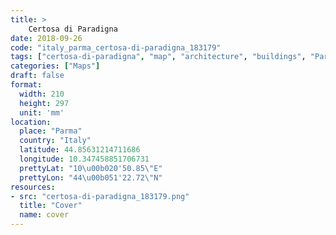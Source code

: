 ```yaml
---
title: > 
    Certosa di Paradigna
date: 2018-09-26
code: "italy_parma_certosa-di-paradigna_183179"
tags: ["certosa-di-paradigna", "map", "architecture", "buildings", "Parma", "Italy"]
categories: ["Maps"]
draft: false
format:
  width: 210
  height: 297
  unit: 'mm'
location:
  place: "Parma"
  country: "Italy"
  latitude: 44.85631214711686
  longitude: 10.347458851706731
  prettyLat: "10\u00b020'50.85\"E"
  prettyLon: "44\u00b051'22.72\"N"
resources:
- src: "certosa-di-paradigna_183179.png"
  title: "Cover"
  name: cover
---
```

